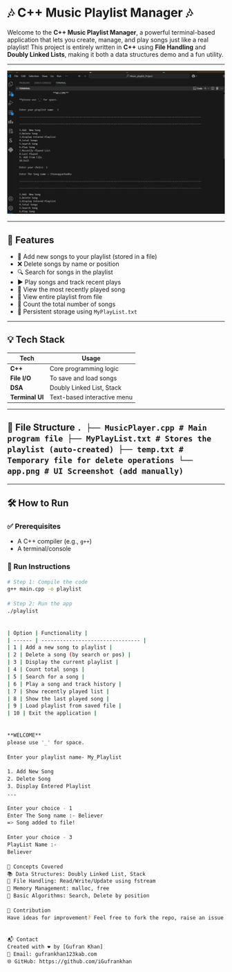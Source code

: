 # 🎶 C++ Music Playlist Manager 🎶

Welcome to the **C++ Music Playlist Manager**, a powerful terminal-based application that lets you create, manage, and play songs just like a real playlist!
This project is entirely written in **C++** using **File Handling** and **Doubly Linked Lists**, making it both a data structures demo and a fun utility.

---


![Playlist Screenshot](app.png)

---

## 🧠 Features

- 📂 Add new songs to your playlist (stored in a file)
- ❌ Delete songs by name or position
- 🔍 Search for songs in the playlist
- ▶️ Play songs and track recent plays
- 🧾 View the most recently played song
- 📜 View entire playlist from file
- 🔢 Count the total number of songs
- 🔁 Persistent storage using `MyPlayList.txt`

---

## 💡 Tech Stack

| Tech | Usage |
|---------------|-------------------------------|
| **C++** | Core programming logic |
| **File I/O** | To save and load songs |
| **DSA** | Doubly Linked List, Stack |
| **Terminal UI** | Text-based interactive menu |

---
 ## 📁 File Structure ``` . ├── MusicPlayer.cpp # Main program file ├── MyPlayList.txt # Stores the playlist (auto-created) ├── temp.txt # Temporary file for delete operations └── app.png # UI Screenshot (add manually) ``` 
---

## 🛠️ How to Run

### ✅ Prerequisites
- A C++ compiler (e.g., `g++`)
- A terminal/console

### 🚀 Run Instructions

```bash
# Step 1: Compile the code
g++ main.cpp -o playlist

# Step 2: Run the app
./playlist


| Option | Functionality |
| ------ | -------------------------------- |
| 1 | Add a new song to playlist |
| 2 | Delete a song (by search or pos) |
| 3 | Display the current playlist |
| 4 | Count total songs |
| 5 | Search for a song |
| 6 | Play a song and track history |
| 7 | Show recently played list |
| 8 | Show the last played song |
| 9 | Load playlist from saved file |
| 10 | Exit the application |


**WELCOME**
please use '_' for space.

Enter your playlist name- My_Playlist

1. Add New Song
2. Delete Song
3. Display Entered Playlist
...

Enter your choice - 1
Enter The Song name :- Believer
=> Song added to file!

Enter your choice - 3
PlayList Name :-
Believer

🧠 Concepts Covered
📚 Data Structures: Doubly Linked List, Stack
💾 File Handling: Read/Write/Update using fstream
🧠 Memory Management: malloc, free
📌 Basic Algorithms: Search, Delete by position

🤝 Contribution
Have ideas for improvement? Feel free to fork the repo, raise an issue or submit a pull request!


📬 Contact
Created with ❤️ by [Gufran Khan]
📧 Email: gufrankhan123kab.com
🌐 GitHub: https://github.com/iGufrankhan
